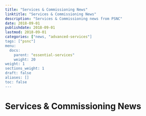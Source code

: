 ```yaml
---
title: "Services & Commissioning News"
linktitle: "Services & Commissioning News"
description: "Services & Commissioning news from PSNC"
date: 2018-09-01
publishdate: 2018-09-01
lastmod: 2018-09-01
categories: ["news, "advanced-services"]
tags: ["psnc"]
menu:
  docs:
    parent: "essential-services"
    weight: 20
weight: 1
sections_weight: 1
draft: false
aliases: []
toc: false
---
```


# Services & Commissioning News

<script src="//rss.bloople.net/?url=https%3A%2F%2Fpsnc.org.uk%2Four-latest-news-category%2Fservices-commissioning%2Ffeed%2F&limit=20&showtitle=false&type=js"></script>
